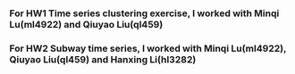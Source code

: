 ### For HW1 Time series clustering exercise, I worked with Minqi Lu(ml4922) and Qiuyao Liu(ql459)

### For HW2 Subway time series, I worked with Minqi Lu(ml4922), Qiuyao Liu(ql459) and Hanxing Li(hl3282)

